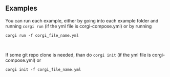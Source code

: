## Examples

You can run each example, either by going into each example folder and running
`corgi run` (if the yml file is corgi-compose.yml) or by running

```
corgi run -f corgi_file_name.yml
```

<br>

If some git repo clone is needed, than do `corgi init` (if the yml file is
corgi-compose.yml) or

```
corgi init -f corgi_file_name.yml
```
